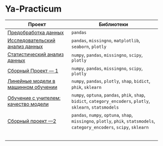 # Ya-Practicum

| Проект         | Библиотеки |
|----------------|------------|
| [Предобработка данных](https://nbviewer.org/github/GrishaTS/Ya-Practicum-DS/blob/1ba23669e5700193b14e2d0b0151e87c83fa0971/1.%20%D0%9F%D1%80%D0%B5%D0%B4%D0%BE%D0%B1%D1%80%D0%B0%D0%B1%D0%BE%D1%82%D0%BA%D0%B0%20%D0%B4%D0%B0%D0%BD%D0%BD%D1%8B%D1%85/data_preprocessing.ipynb) | `pandas` |
| [Исследовательский анализ данных](https://nbviewer.org/github/GrishaTS/Ya-Practicum-DS/blob/1ba23669e5700193b14e2d0b0151e87c83fa0971/2.%20%D0%98%D1%81%D1%81%D0%BB%D0%B5%D0%B4%D0%BE%D0%B2%D0%B0%D1%82%D0%B5%D0%BB%D1%8C%D1%81%D0%BA%D0%B8%D0%B9%20%D0%B0%D0%BD%D0%B0%D0%BB%D0%B8%D0%B7%20%D0%B4%D0%B0%D0%BD%D0%BD%D1%8B%D1%85/research_data_analysis.ipynb) | `pandas`, `missingno`, `matplotlib`, `seaborn`, `plotly` |
| [Статистический анализ данных](https://nbviewer.org/github/GrishaTS/Ya-Practicum-DS/blob/1ba23669e5700193b14e2d0b0151e87c83fa0971/3.%20%D0%A1%D1%82%D0%B0%D1%82%D0%B8%D1%81%D1%82%D0%B8%D1%87%D0%B5%D1%81%D0%BA%D0%B8%D0%B9%20%D0%B0%D0%BD%D0%B0%D0%BB%D0%B8%D0%B7%20%D0%B4%D0%B0%D0%BD%D0%BD%D1%8B%D1%85/statistical_data_analysis.ipynb) | `numpy`, `pandas`, `missingno`, `scipy`, `plotly` |
| [Сборный Проект — 1](https://nbviewer.org/github/GrishaTS/Ya-Practicum-DS/blob/1ba23669e5700193b14e2d0b0151e87c83fa0971/4.%20%D0%A1%D0%B1%D0%BE%D1%80%D0%BD%D1%8B%D0%B9%20%D0%9F%D1%80%D0%BE%D0%B5%D0%BA%D1%82%20%E2%80%94%201/combined_project_1.ipynb) | `numpy`, `pandas`, `missingno`, `scipy`, `plotly` |
| [Линейные модели в машинном обучении](https://nbviewer.org/github/GrishaTS/Ya-Practicum-DS/blob/1ba23669e5700193b14e2d0b0151e87c83fa0971/5.%20%D0%9B%D0%B8%D0%BD%D0%B5%D0%B9%D0%BD%D1%8B%D0%B5%20%D0%BC%D0%BE%D0%B4%D0%B5%D0%BB%D0%B8%20%D0%B2%20%D0%BC%D0%B0%D1%88%D0%B8%D0%BD%D0%BD%D0%BE%D0%BC%20%D0%BE%D0%B1%D1%83%D1%87%D0%B5%D0%BD%D0%B8%D0%B8/linear_models.ipynb) | `numpy`, `pandas`, `plotly`, `shap`, `bidict`, `phik`, `sklearn` |
| [Обучение с учителем: качество модели](https://nbviewer.org/github/GrishaTS/Ya-Practicum-DS/blob/main/6.%20%D0%9E%D0%B1%D1%83%D1%87%D0%B5%D0%BD%D0%B8%D0%B5%20%D1%81%20%D1%83%D1%87%D0%B8%D1%82%D0%B5%D0%BB%D0%B5%D0%BC%20%D0%BA%D0%B0%D1%87%D0%B5%D1%81%D1%82%D0%B2%D0%BE%20%D0%BC%D0%BE%D0%B4%D0%B5%D0%BB%D0%B8/supervised_learning.ipynb) | `numpy`, `optuna`, `pandas`, `phik`, `shap`, `bidict`, `category_encoders`, `plotly`, `sklearn`, `statsmodels` |
| [Сборный проект —2](https://nbviewer.org/github/GrishaTS/Ya-Practicum-DS/blob/1ba23669e5700193b14e2d0b0151e87c83fa0971/7.%20%D0%A1%D0%B1%D0%BE%D1%80%D0%BD%D1%8B%D0%B9%20%D0%BF%D1%80%D0%BE%D0%B5%D0%BA%D1%82%20%E2%80%942/combined_project_2.ipynb) | `pandas`, `numpy`, `optuna`, `shap`, `missingno`, `plotly`, `phik`, `statsmodels`, `category_encoders`, `scipy`, `sklearn` |
| []() |  |
| []() |  |
| []() |  |
| []() |  |
| []() |  |
